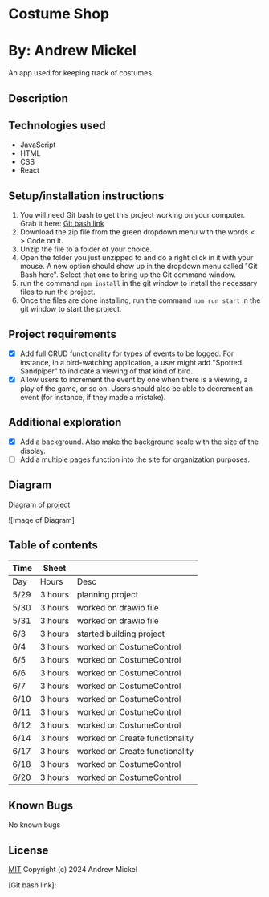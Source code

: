 Costume Shop
=============
By: Andrew Mickel
=============
An app used for keeping track of costumes

Description
----------------


Technologies used
--------------------
* JavaScript
* HTML
* CSS
* React

Setup/installation instructions
---------------------
1. You will need Git bash to get this project working on your computer. Grab it here: [Git bash link](https://git-scm.com/downloads)
2. Download the zip file from the green dropdown menu with the words < > Code on it.
3. Unzip the file to a folder of your choice.
4. Open the folder you just unzipped to and do a right click in it with your mouse. A new option should show up in the dropdown menu called "Git Bash here". Select that one to bring up the Git command window.
5. run the command `npm install` in the git window to install the necessary files to run the project.
6. Once the files are done installing, run the command `npm run start` in the git window to start the project.

Project requirements
--------------------
- [x] Add full CRUD functionality for types of events to be logged. For instance, in a bird-watching application, a user might add "Spotted Sandpiper" to indicate a viewing of that kind of bird.
- [x] Allow users to increment the event by one when there is a viewing, a play of the game, or so on. Users should also be able to decrement an event (for instance, if they made a mistake).

Additional exploration
----------------------
- [x] Add a background. Also make the background scale with the size of the display.
- [ ] Add a multiple pages function into the site for organization purposes.

Diagram
----------------------
[Diagram of project]

![Image of Diagram]


Table of contents
----------------------
| Time | Sheet |       |
| ---- | ------| ------|
| Day | Hours | Desc |
| 5/29 | 3 hours | planning project |
| 5/30 | 3 hours | worked on drawio file |
| 5/31 | 3 hours | worked on drawio file |
| 6/3 | 3 hours | started building project |
| 6/4 | 3 hours | worked on CostumeControl |
| 6/5 | 3 hours | worked on CostumeControl |
| 6/6 | 3 hours | worked on CostumeControl |
| 6/7 | 3 hours | worked on CostumeControl |
| 6/10 | 3 hours | worked on CostumeControl |
| 6/11 | 3 hours | worked on CostumeControl |
| 6/12 | 3 hours | worked on CostumeControl |
| 6/14 | 3 hours | worked on Create functionality |
| 6/17 | 3 hours | worked on Create functionality |
| 6/18 | 3 hours | worked on CostumeControl |
| 6/20 | 3 hours | worked on CostumeControl |

Known Bugs
--------------------
No known bugs

License
--------------------
[MIT](./LICENSE.txt) Copyright (c) 2024 Andrew Mickel

[Diagram of project]: diagram.drawio
[Git bash link]: 